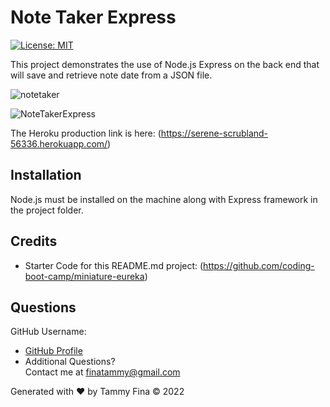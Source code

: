 # Note Taker Express
[![License: MIT](https://img.shields.io/badge/License-MIT-yellow.svg)](https://opensource.org/licenses/MIT)

This project demonstrates the use of Node.js Express on the back end that will save and retrieve note date from a JSON file.   

![notetaker](https://user-images.githubusercontent.com/12851682/150695729-d60f198a-e902-4c6a-b13f-2e6524d27962.png)

[Repository for this Project]: (https://github.com/trfina/notetaker-express)

![NoteTakerExpress](https://watch.screencastify.com/v/1NrEuMmr0Nz5gGbN6mWD)

The Heroku production link is here: (https://serene-scrubland-56336.herokuapp.com/)

## Installation
Node.js must be installed on the machine along with Express framework in the project folder.

## Credits
- Starter Code for this README.md project:
(https://github.com/coding-boot-camp/miniature-eureka)

## Questions

GitHub Username:
- [GitHub Profile](https://github.com/trfina)
- Additional Questions?  
Contact me at finatammy@gmail.com

Generated with ❤️ by Tammy Fina © 2022
